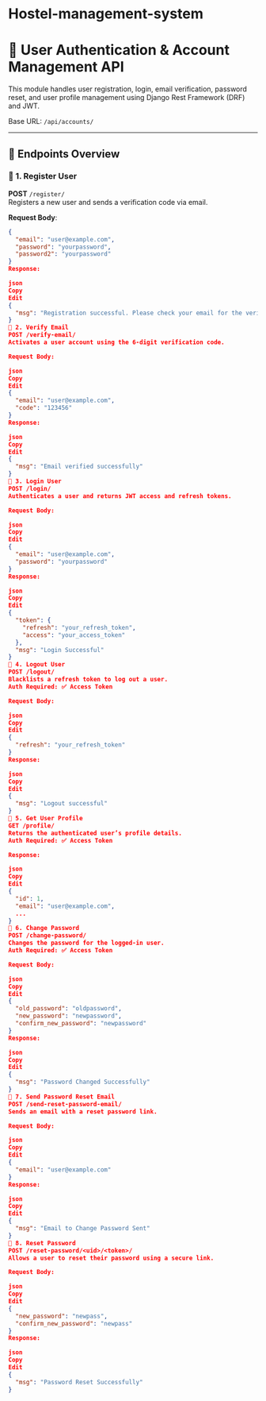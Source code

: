 ﻿# Hostel-management-system

# 📘 User Authentication & Account Management API

This module handles user registration, login, email verification, password reset, and user profile management using Django Rest Framework (DRF) and JWT.

Base URL: `/api/accounts/`

---

## 🚀 Endpoints Overview

### 🔹 1. Register User

**POST** `/register/`  
Registers a new user and sends a verification code via email.

**Request Body**:
```json
{
  "email": "user@example.com",
  "password": "yourpassword",
  "password2": "yourpassword"
}
Response:

json
Copy
Edit
{
  "msg": "Registration successful. Please check your email for the verification code to activate your account."
}
🔹 2. Verify Email
POST /verify-email/
Activates a user account using the 6-digit verification code.

Request Body:

json
Copy
Edit
{
  "email": "user@example.com",
  "code": "123456"
}
Response:

json
Copy
Edit
{
  "msg": "Email verified successfully"
}
🔹 3. Login User
POST /login/
Authenticates a user and returns JWT access and refresh tokens.

Request Body:

json
Copy
Edit
{
  "email": "user@example.com",
  "password": "yourpassword"
}
Response:

json
Copy
Edit
{
  "token": {
    "refresh": "your_refresh_token",
    "access": "your_access_token"
  },
  "msg": "Login Successful"
}
🔹 4. Logout User
POST /logout/
Blacklists a refresh token to log out a user.
Auth Required: ✅ Access Token

Request Body:

json
Copy
Edit
{
  "refresh": "your_refresh_token"
}
Response:

json
Copy
Edit
{
  "msg": "Logout successful"
}
🔹 5. Get User Profile
GET /profile/
Returns the authenticated user’s profile details.
Auth Required: ✅ Access Token

Response:

json
Copy
Edit
{
  "id": 1,
  "email": "user@example.com",
  ...
}
🔹 6. Change Password
POST /change-password/
Changes the password for the logged-in user.
Auth Required: ✅ Access Token

Request Body:

json
Copy
Edit
{
  "old_password": "oldpassword",
  "new_password": "newpassword",
  "confirm_new_password": "newpassword"
}
Response:

json
Copy
Edit
{
  "msg": "Password Changed Successfully"
}
🔹 7. Send Password Reset Email
POST /send-reset-password-email/
Sends an email with a reset password link.

Request Body:

json
Copy
Edit
{
  "email": "user@example.com"
}
Response:

json
Copy
Edit
{
  "msg": "Email to Change Password Sent"
}
🔹 8. Reset Password
POST /reset-password/<uid>/<token>/
Allows a user to reset their password using a secure link.

Request Body:

json
Copy
Edit
{
  "new_password": "newpass",
  "confirm_new_password": "newpass"
}
Response:

json
Copy
Edit
{
  "msg": "Password Reset Successfully"
}
